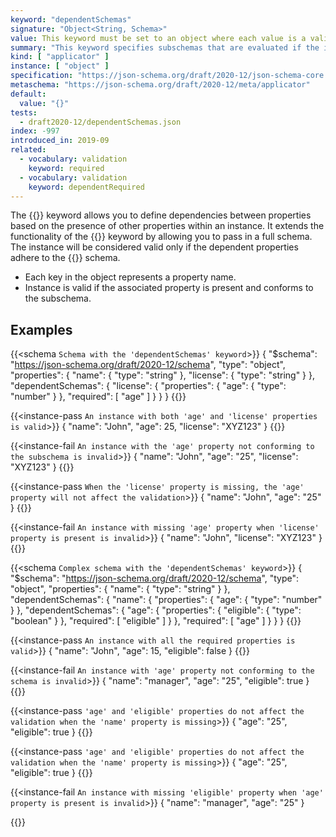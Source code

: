 ```yaml
---
keyword: "dependentSchemas"
signature: "Object<String, Schema>"
value: This keyword must be set to an object where each value is a valid JSON Schema
summary: "This keyword specifies subschemas that are evaluated if the instance is an object and contains a certain property."
kind: [ "applicator" ]
instance: [ "object" ]
specification: "https://json-schema.org/draft/2020-12/json-schema-core.html#section-10.2.2.4"
metaschema: "https://json-schema.org/draft/2020-12/meta/applicator"
default:
  value: "{}"
tests:
  - draft2020-12/dependentSchemas.json
index: -997
introduced_in: 2019-09
related:
  - vocabulary: validation
    keyword: required
  - vocabulary: validation
    keyword: dependentRequired
---
```


The  {{<keyword-link name="dependentSchemas" >}} keyword allows you to define dependencies between properties based on the presence of other properties within an instance. It extends the functionality of the  {{<keyword-link name="dependentRequired" >}} keyword by allowing you to pass in a full schema. The instance will be considered valid only if the dependent properties adhere to the  {{<keyword-link name="dependentSchemas" >}} schema.

* Each key in the object represents a property name.
* Instance is valid if the associated property is present and conforms to the subschema.

## Examples

{{<schema `Schema with the 'dependentSchemas' keyword`>}}
{
  "$schema": "https://json-schema.org/draft/2020-12/schema",
  "type": "object",
  "properties": {
    "name": { "type": "string" },
    "license": { "type": "string" }
  },
  "dependentSchemas": {
    "license": {
      "properties": {
        "age": { "type": "number" }
      },
      "required": [ "age" ]
    }
  }
}
{{</schema>}}

{{<instance-pass `An instance with both 'age' and 'license' properties is valid`>}}
{
  "name": "John",
  "age": 25,
  "license": "XYZ123"
}
{{</instance-pass>}}

{{<instance-fail `An instance with the 'age' property not conforming to the subschema is invalid`>}}
{
  "name": "John",
  "age": "25",
  "license": "XYZ123"
}
{{</instance-fail>}}

{{<instance-pass `When the 'license' property is missing, the 'age' property will not affect the validation`>}}
{
  "name": "John",
  "age": "25"
}
{{</instance-pass>}}

{{<instance-fail `An instance with missing 'age' property when 'license' property is present is invalid`>}}
{
  "name": "John",
  "license": "XYZ123"
}
{{</instance-fail>}}

{{<schema `Complex schema with the 'dependentSchemas' keyword`>}}
{
  "$schema": "https://json-schema.org/draft/2020-12/schema",
  "type": "object",
  "properties": {
    "name": { "type": "string" }
  },
  "dependentSchemas": {
    "name": {
      "properties": {
        "age": { "type": "number" }
      },
      "dependentSchemas": {
        "age": {
          "properties": {
            "eligible": { "type": "boolean" }
          },
          "required": [ "eligible" ]
        }
      },
      "required": [ "age" ]
    }
  }
}
{{</schema>}}

{{<instance-pass `An instance with all the required properties is valid`>}}
{
  "name": "John",
  "age": 15,
  "eligible": false
}
{{</instance-pass>}}

{{<instance-fail `An instance with 'age' property not conforming to the schema is invalid`>}}
{
  "name": "manager",
  "age": "25",
  "eligible": true
}
{{</instance-fail>}}

{{<instance-pass `'age' and 'eligible' properties do not affect the validation when the 'name' property is missing`>}}
{
  "age": "25",
  "eligible": true
}
{{</instance-pass>}}

{{<instance-pass `'age' and 'eligible' properties do not affect the validation when the 'name' property is missing`>}}
{
  "age": "25",
  "eligible": true
}
{{</instance-pass>}}

{{<instance-fail `An instance with missing 'eligible' property when 'age' property is present is invalid`>}}
{
  "name": "manager",
  "age": "25"
}

{{</instance-fail>}}
